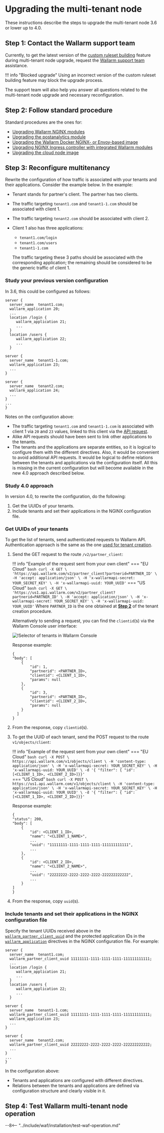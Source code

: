 [sqli-attack-desc]:                 ../attacks-vulns-list.md#sql-injection
[xss-attack-desc]:                  ../attacks-vulns-list.md#crosssite-scripting-xss
[img-test-attacks-in-ui]:           ../images/admin-guides/test-attacks-quickstart.png

# Upgrading the multi-tenant node

These instructions describe the steps to upgrade the multi-tenant node 3.6 or lower up to 4.0.

## Step 1: Contact the Wallarm support team

Currently, to get the latest version of the [custom ruleset building](../user-guides/rules/compiling.md) feature during multi-tenant node upgrade, request the [Wallarm support team](mailto:support@wallarm.com) assistance.

!!! info "Blocked upgrade"
    Using an incorrect version of the custom ruleset building feature may block the upgrade process.

The support team will also help you answer all questions related to the multi-tenant node upgrade and necessary reconfiguration.

## Step 2: Follow standard procedure

Standard procedures are the ones for:

* [Upgrading Wallarm NGINX modules](../updating-migrating/nginx-modules.md)
* [Upgrading the postanalytics module](../updating-migrating/separate-postanalytics.md)
* [Upgrading the Wallarm Docker NGINX- or Envoy-based image](../updating-migrating/docker-container.md)
* [Upgrading NGINX Ingress controller with integrated Wallarm modules](../updating-migrating/ingress-controller.md)
* [Upgrading the cloud node image](../updating-migrating/cloud-image.md)

## Step 3: Reconfigure multitenancy

Rewrite the configuration of how traffic is associated with your tenants and their applications. Consider the example below. In the example:

* Tenant stands for partner's client. The partner has two clients.
* The traffic targeting `tenant1.com` and `tenant1-1.com` should be associated with client 1.
* The traffic targeting `tenant2.com` should be associated with client 2.
* Client 1 also has three applications:
    * `tenant1.com/login`
    * `tenant1.com/users`
    * `tenant1-1.com`

    The traffic targeting these 3 paths should be associated with the corresponding application; the remaining should be considered to be the generic traffic of client 1.

### Study your previous version configuration

In 3.6, this could be configured as follows:

```
server {
  server_name  tenant1.com;
  wallarm_application 20;
  ...
  location /login {
     wallarm_application 21;
     ...
  }
  location /users {
     wallarm_application 22;
     ...
  }

server {
  server_name  tenant1-1.com;
  wallarm_application 23;
  ...
}

server {
  server_name  tenant2.com;
  wallarm_application 24;
  ...
}
...
}
```

Notes on the configuration above:

* The traffic targeting `tenant1.com` and `tenant1-1.com` is associated with client 1 via `20` and `23` values, linked to this client via the [API request](https://docs.wallarm.com/3.6/waf-installation/multi-tenant/configure-accounts/#step-4-link-tenants-applications-to-the-appropriate-tenant-account).
* Alike API requests should have been sent to link other applications to the tenants.
* The tenants and the applications are separate entities, so it is logical to configure them with the different directives. Also, it would be convenient to avoid additional API requests. It would be logical to define relations between the tenants and applications via the configuration itself. All this is missing in the current configuration but will become available in the new 4.0 approach described below.

### Study 4.0 approach

In version 4.0, to rewrite the configuration, do the following:

1. Get the UUIDs of your tenants.
1. Include tenants and set their applications in the NGINX configuration file.

### Get UUIDs of your tenants

To get the list of tenants, send authenticated requests to Wallarm API. Authentication approach is the same as the one [used for tenant creation](../waf-installation/multi-tenant/configure-accounts.md#step-3-create-the-tenant-via-the-wallarm-api).

1. Send the GET request to the route `/v2/partner_client`:

    !!! info "Example of the request sent from your own client"
        === "EU Cloud"
            ``` bash
            curl -X GET \
            'https://api.wallarm.com/v2/partner_client?partnerid=PARTNER_ID' \
            -H 'accept: application/json' \
            -H 'x-wallarmapi-secret: YOUR_SECRET_KEY' \
            -H 'x-wallarmapi-uuid: YOUR_UUID'
            ```
        === "US Cloud"
            ``` bash
            curl -X GET \
            'https://us1.api.wallarm.com/v2/partner_client?partnerid=PARTNER_ID' \
            -H 'accept: application/json' \
            -H 'x-wallarmapi-secret: YOUR_SECRET_KEY' \
            -H 'x-wallarmapi-uuid: YOUR_UUID'
            ```
    Where `PARTNER_ID` is the one obtained at [**Step 2**](../waf-installation/multi-tenant/configure-accounts.md#step-2-get-access-to-the-tenant-account-creation) of the tenant creation procedure.

    Alternatively to sending a request, you can find the `clientid`(s) via the Wallarm Console user interface:
        
    ![!Selector of tenants in Wallarm Console](../../images/partner-waf-node/clients-selector-in-console-ann.png)

    Response example:

    ```
    {
    "body": [
        {
            "id": 1,
            "partnerid": <PARTNER_ID>,
            "clientid": <CLIENT_1_ID>,
            "params": null
        },
        {
            "id": 3,
            "partnerid": <PARTNER_ID>,
            "clientid": <CLIENT_2_ID>,
            "params": null
        }
      ]
    }
    ```

1. From the response, copy `clientid`(s).
1. To get the UUID of each tenant, send the POST request to the route `v1/objects/client`:

    !!! info "Example of the request sent from your own client"
        === "EU Cloud"
            ``` bash
            curl -X POST \
            https://api.wallarm.com/v1/objects/client \
            -H 'content-type: application/json' \
            -H 'x-wallarmapi-secret: YOUR_SECRET_KEY' \
            -H 'x-wallarmapi-uuid: YOUR_UUID' \
            -d '{ "filter": { "id": [<CLIENT_1_ID>, <CLIENT_2_ID>]}}'
            ```        
        === "US Cloud"
            ``` bash
            curl -X POST \
            https://us1.api.wallarm.com/v1/objects/client \
            -H 'content-type: application/json' \
            -H 'x-wallarmapi-secret: YOUR_SECRET_KEY' \
            -H 'x-wallarmapi-uuid: YOUR_UUID' \
            -d '{ "filter": { "id": [<CLIENT_1_ID>, <CLIENT_2_ID>]}}'
            ```        

    Response example:

    ```
    {
    "status": 200,
    "body": [
        {
            "id": <CLIENT_1_ID>,
            "name": "<CLIENT_1_NAME>",
            ...
            "uuid": "11111111-1111-1111-1111-111111111111",
            ...
        },
        {
            "id": <CLIENT_2_ID>,
            "name": "<CLIENT_2_NAME>",
            ...
            "uuid": "22222222-2222-2222-2222-222222222222",
            ...
        }
    ]
    }
    ```

1. From the response, copy `uuid`(s).

### Include tenants and set their applications in the NGINX configuration file

Specify the tenant UUIDs received above in the [`wallarm_partner_client_uuid`](../admin-en/configure-parameters-en.md#wallarm_partner_client_uuid) and the protected application IDs in the [`wallarm_application`](../admin-en/configure-parameters-en.md#wallarm_application) directives in the NGINX configuration file. For example:

```
server {
  server_name  tenant1.com;
  wallarm_partner_client_uuid 11111111-1111-1111-1111-111111111111;
  ...
  location /login {
     wallarm_application 21;
     ...
  }
  location /users {
     wallarm_application 22;
     ...
  }

server {
  server_name  tenant1-1.com;
  wallarm_partner_client_uuid 11111111-1111-1111-1111-111111111111;
  wallarm_application 23;
  ...
}

server {
  server_name  tenant2.com;
  wallarm_partner_client_uuid 22222222-2222-2222-2222-222222222222;
  ...
}
...
}
```

In the configuration above:

* Tenants and applications are configured with different directives.
* Relations between the tenants and applications are defined via configuration structure and clearly visible in it.

## Step 4: Test Wallarm multi-tenant node operation

--8<-- "../include/waf/installation/test-waf-operation.md"
